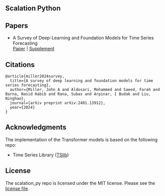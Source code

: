 ## Scalation Python

## Papers
* A Survey of Deep-Learning and Foundation Models for Time Series Forecasting\
[Paper](https://arxiv.org/pdf/2401.13912.pdf) | [Supplement](https://arxiv.org/pdf/2401.13912.pdf)

## Citations
```
@article{miller2024survey,
  title={A survey of deep learning and foundation models for time series forecasting},
  author={Miller, John A and Aldosari, Mohammed and Saeed, Farah and Barna, Nasid Habib and Rana, Subas and Arpinar, I Budak and Liu, Ninghao},
  journal={arXiv preprint arXiv:2401.13912},
  year={2024}
}
```
## Acknowledgments
The implementation of the Transformer models is based on the following repo: 
* Time Series Library ([TSlib](https://github.com/thuml/Time-Series-Library/tree/main))

## License
The scalation_py repo is licensed under the MIT license. Please see the [license file](https://github.com/scalation/scalation_py/blob/main/License.txt). 
